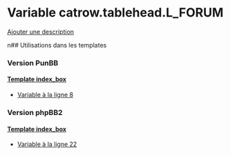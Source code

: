 # Variable catrow.tablehead.L_FORUM
[Ajouter une description](https://fa-tvars.appspot.com/catrow.tablehead.L_FORUM)

n## Utilisations dans les templates

### Version PunBB

#### [Template index_box](punbb/index_box.md)
* [Variable à la ligne 8](../punbb/index_box.tpl#L8)

### Version phpBB2

#### [Template index_box](subsilver/index_box.md)
* [Variable à la ligne 22](../subsilver/index_box.tpl#L22)